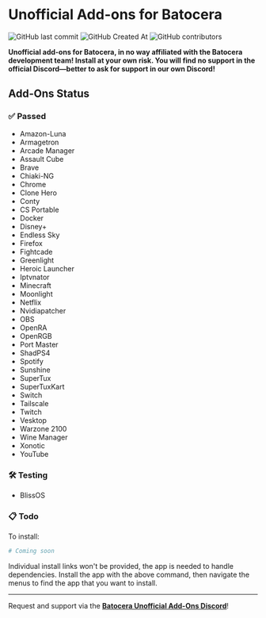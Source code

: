 # Unofficial Add-ons for Batocera
<img alt="GitHub last commit" src="https://img.shields.io/github/last-commit/DTJW92/batocera-unofficial-addons?style=for-the-badge"> <img alt="GitHub Created At" src="https://img.shields.io/github/created-at/DTJW92/batocera-unofficial-addons?style=for-the-badge">
 <img alt="GitHub contributors" src="https://img.shields.io/github/contributors/DTJW92/batocera-unofficial-addons?style=for-the-badge">

**Unofficial add-ons for Batocera, in no way affiliated with the Batocera development team! Install at your own risk.
You will find no support in the official Discord—better to ask for support in our own Discord!**

## Add-Ons Status

### ✅ Passed
- Amazon-Luna
- Armagetron
- Arcade Manager
- Assault Cube
- Brave
- Chiaki-NG
- Chrome
- Clone Hero
- Conty
- CS Portable
- Docker
- Disney+
- Endless Sky
- Firefox
- Fightcade
- Greenlight
- Heroic Launcher
- Iptvnator
- Minecraft
- Moonlight
- Netflix
- Nvidiapatcher
- OBS
- OpenRA
- OpenRGB
- Port Master
- ShadPS4
- Spotify
- Sunshine
- SuperTux
- SuperTuxKart
- Switch
- Tailscale
- Twitch
- Vesktop
- Warzone 2100
- Wine Manager
- Xonotic
- YouTube

### 🛠️ Testing
- BlissOS

### 📋 Todo

To install:

```bash
# Coming soon

```

Individual install links won't be provided, the app is needed to handle dependencies. Install the app with the above command, then navigate the menus to find the app that you want to install.

---

Request and support via the **[Batocera Unofficial Add-Ons Discord](https://discord.gg/Uc9BVbDH9e)**!

